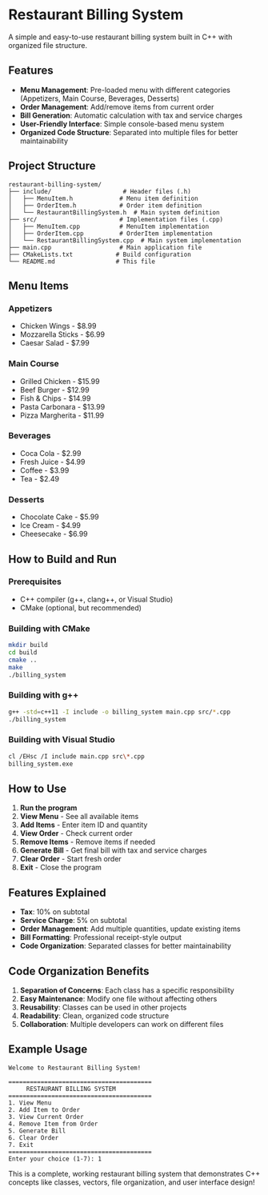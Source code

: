# Restaurant Billing System

A simple and easy-to-use restaurant billing system built in C++ with organized file structure.

## Features

- **Menu Management**: Pre-loaded menu with different categories (Appetizers, Main Course, Beverages, Desserts)
- **Order Management**: Add/remove items from current order
- **Bill Generation**: Automatic calculation with tax and service charges
- **User-Friendly Interface**: Simple console-based menu system
- **Organized Code Structure**: Separated into multiple files for better maintainability

## Project Structure

```
restaurant-billing-system/
├── include/                    # Header files (.h)
│   ├── MenuItem.h             # Menu item definition
│   ├── OrderItem.h            # Order item definition
│   └── RestaurantBillingSystem.h  # Main system definition
├── src/                       # Implementation files (.cpp)
│   ├── MenuItem.cpp           # MenuItem implementation
│   ├── OrderItem.cpp          # OrderItem implementation
│   └── RestaurantBillingSystem.cpp  # Main system implementation
├── main.cpp                   # Main application file
├── CMakeLists.txt            # Build configuration
└── README.md                 # This file
```

## Menu Items

### Appetizers

- Chicken Wings - $8.99
- Mozzarella Sticks - $6.99
- Caesar Salad - $7.99

### Main Course

- Grilled Chicken - $15.99
- Beef Burger - $12.99
- Fish & Chips - $14.99
- Pasta Carbonara - $13.99
- Pizza Margherita - $11.99

### Beverages

- Coca Cola - $2.99
- Fresh Juice - $4.99
- Coffee - $3.99
- Tea - $2.49

### Desserts

- Chocolate Cake - $5.99
- Ice Cream - $4.99
- Cheesecake - $6.99

## How to Build and Run

### Prerequisites

- C++ compiler (g++, clang++, or Visual Studio)
- CMake (optional, but recommended)

### Building with CMake

```bash
mkdir build
cd build
cmake ..
make
./billing_system
```

### Building with g++

```bash
g++ -std=c++11 -I include -o billing_system main.cpp src/*.cpp
./billing_system
```

### Building with Visual Studio

```bash
cl /EHsc /I include main.cpp src\*.cpp
billing_system.exe
```

## How to Use

1. **Run the program**
2. **View Menu** - See all available items
3. **Add Items** - Enter item ID and quantity
4. **View Order** - Check current order
5. **Remove Items** - Remove items if needed
6. **Generate Bill** - Get final bill with tax and service charges
7. **Clear Order** - Start fresh order
8. **Exit** - Close the program

## Features Explained

- **Tax**: 10% on subtotal
- **Service Charge**: 5% on subtotal
- **Order Management**: Add multiple quantities, update existing items
- **Bill Formatting**: Professional receipt-style output
- **Code Organization**: Separated classes for better maintainability

## Code Organization Benefits

1. **Separation of Concerns**: Each class has a specific responsibility
2. **Easy Maintenance**: Modify one file without affecting others
3. **Reusability**: Classes can be used in other projects
4. **Readability**: Clean, organized code structure
5. **Collaboration**: Multiple developers can work on different files

## Example Usage

```
Welcome to Restaurant Billing System!

========================================
     RESTAURANT BILLING SYSTEM
========================================
1. View Menu
2. Add Item to Order
3. View Current Order
4. Remove Item from Order
5. Generate Bill
6. Clear Order
7. Exit
========================================
Enter your choice (1-7): 1
```

This is a complete, working restaurant billing system that demonstrates C++ concepts like classes, vectors, file organization, and user interface design!
